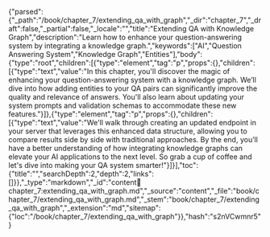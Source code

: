 {"parsed":{"_path":"/book/chapter_7/extending_qa_with_graph","_dir":"chapter_7","_draft":false,"_partial":false,"_locale":"","title":"Extending QA with Knowledge Graph","description":"Learn how to enhance your question-answering system by integrating a knowledge graph.","keywords":["AI","Question Answering System","Knowledge Graph","Entities"],"body":{"type":"root","children":[{"type":"element","tag":"p","props":{},"children":[{"type":"text","value":"In this chapter, you'll discover the magic of enhancing your question-answering system with a knowledge graph. We’ll dive into how adding entities to your QA pairs can significantly improve the quality and relevance of answers. You'll also learn about updating your system prompts and validation schemas to accommodate these new features."}]},{"type":"element","tag":"p","props":{},"children":[{"type":"text","value":"We'll walk through creating an updated endpoint in your server that leverages this enhanced data structure, allowing you to compare results side by side with traditional approaches. By the end, you’ll have a better understanding of how integrating knowledge graphs can elevate your AI applications to the next level. So grab a cup of coffee and let's dive into making your QA system smarter!"}]}],"toc":{"title":"","searchDepth":2,"depth":2,"links":[]}},"_type":"markdown","_id":"content:book:chapter_7:extending_qa_with_graph.md","_source":"content","_file":"book/chapter_7/extending_qa_with_graph.md","_stem":"book/chapter_7/extending_qa_with_graph","_extension":"md","sitemap":{"loc":"/book/chapter_7/extending_qa_with_graph"}},"hash":"s2nVCwmnr5"}